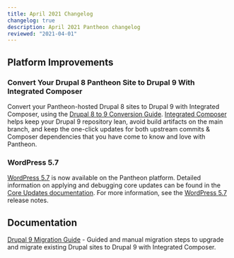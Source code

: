 ```yaml
---
title: April 2021 Changelog
changelog: true
description: April 2021 Pantheon changelog
reviewed: "2021-04-01"
---
```


## Platform Improvements

### Convert Your Drupal 8 Pantheon Site to Drupal 9 With Integrated Composer

Convert your Pantheon-hosted Drupal 8 sites to Drupal 9 with Integrated Composer, using the [Drupal 8 to 9 Conversion Guide](/guides/drupal-9-hosted). [Integrated Composer](/guides/integrated-composer) helps keep your Drupal 9 repository lean, avoid build artifacts on the main branch, and keep the one-click updates for both upstream commits & Composer dependencies that you have come to know and love with Pantheon.

<!-- excerpt -->

### WordPress 5.7

[WordPress 5.7](https://wordpress.org/news/2021/03/wordpress-5-7-esperanza/) is now available on the Pantheon platform. Detailed information on applying and debugging core updates can be found in the [Core Updates documentation](/core-updates). For more information, see the [WordPress 5.7](https://wordpress.org/news/2021/03/wordpress-5-7-esperanza/) release notes.

## Documentation

[Drupal 9 Migration Guide](/drupal-9-migration) - Guided and manual migration steps to upgrade and migrate existing Drupal sites to Drupal 9 with Integrated Composer.
